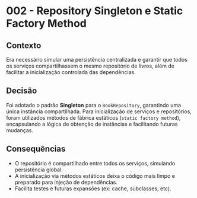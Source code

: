 # 002 - Repository Singleton e Static Factory Method

## Contexto

Era necessário simular uma persistência centralizada e garantir que todos os serviços compartilhassem o mesmo repositório de livros, além de facilitar a inicialização controlada das dependências.

## Decisão

Foi adotado o padrão **Singleton** para o `BookRepository`, garantindo uma única instância compartilhada. Para inicialização de serviços e repositórios, foram utilizados métodos de fábrica estáticos (`static factory method`), encapsulando a lógica de obtenção de instâncias e facilitando futuras mudanças.

## Consequências

- O repositório é compartilhado entre todos os serviços, simulando persistência global.
- A inicialização via métodos estáticos deixa o código mais limpo e preparado para injeção de dependências.
- Facilita testes e futuras expansões (ex: cache, subclasses, etc). 